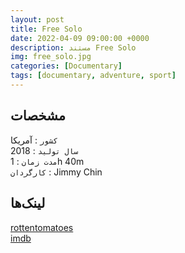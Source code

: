 ```yaml
---
layout: post
title: Free Solo
date: 2022-04-09 09:00:00 +0000
description: مستند Free Solo
img: free_solo.jpg
categories: [Documentary]
tags: [documentary, adventure, sport]
---
```


## مشخصات

`کشور` : آمریکا  
`سال تولید` : 2018  
`مدت زمان` : 1h 40m  
`کارگردان` : Jimmy Chin

## لینک‌ها

[rottentomatoes](https://www.rottentomatoes.com/m/free_solo)  
[imdb](https://www.imdb.com/title/tt7775622/)